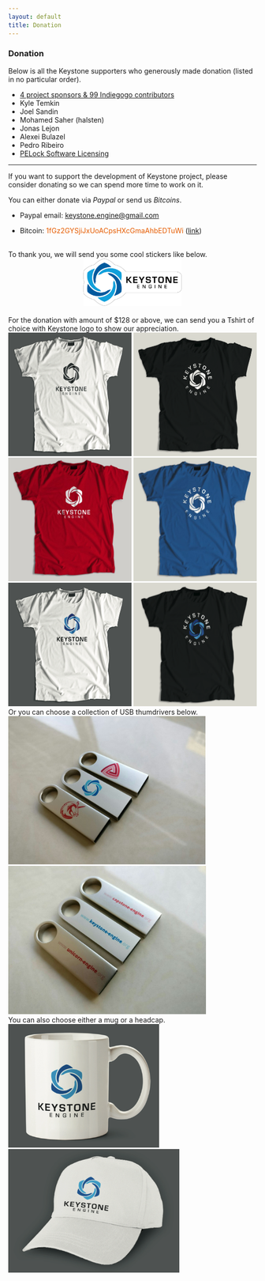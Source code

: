 ```yaml
---
layout: default
title: Donation
---
```


### Donation

Below is all the Keystone supporters who generously made donation (listed in no particular order).

- [4 project sponsors & 99 Indiegogo contributors](http://www.keystone-engine.org/indiegogo4)
- Kyle Temkin
- Joel Sandin
- Mohamed Saher (halsten)
- Jonas Lejon
- Alexei Bulazel
- Pedro Ribeiro
- <a href="https://www.pelock.com" title="PELock Software Licensing">PELock Software Licensing</a>


---

If you want to support the development of Keystone project, please consider donating so we can spend more time to work on it.

You can either donate via *Paypal* or send us *Bitcoins*.

- Paypal email: <font color="blue">keystone.engine@gmail.com</font>

- Bitcoin: <font color="#E65C00">1fGz2GYSjiJxUoACpsHXcGmaAhbEDTuWi</font> ([link](bitcoin:1fGz2GYSjiJxUoACpsHXcGmaAhbEDTuWi?message=donation))

<br>
To thank you, we will send you some cool stickers like below.

<center>
<img src="/images/keystone-sticker.png" alt="Keystone sticker" width="200" />
</center>

<br>
For the donation with amount of $128 or above, we can send you a Tshirt of choice with Keystone logo to show our appreciation.

<img src="/images/keystone-tshirt-white.png" alt="White Tshirt with black logo" width="250" height="250" />
<img src="/images/keystone-tshirt-black.png" alt="Black Tshirt with white logo" width="250"  height="250" />
<img src="/images/keystone-tshirt-red.jpg" alt="Red Tshirt" width="250"  height="250" />
<img src="/images/keystone-tshirt-cyan.jpg" alt="Cyan Tshirt" width="250"  height="250" />
<img src="/images/keystone-tshirt-white-c.png" alt="White Tshirt with colored logo" width="250" height="250" />
<img src="/images/keystone-tshirt-black-c.png" alt="Black Tshirt with colored logo" width="250"  height="250" />

<br>
Or you can choose a collection of USB thumdrivers below.

<img src="/images/trilogy-usb3.jpg" alt="USB Thumbdrivers of 8GB" height="300" />
<img src="/images/trilogy-usb5.jpg" alt="USB Thumbdrivers of 8GB" height="300" />

<br>
You can also choose either a mug or a headcap.

<img src="/images/keystone-mug.png" alt="Mug with colored logo" height="250" />
<img src="/images/keystone-cap.png" alt="Headcap with colored logo" height="250" />
